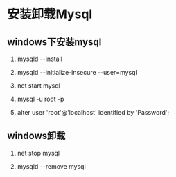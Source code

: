 # 安装卸载Mysql

## windows下安装mysql

1. mysqld --install

2. mysqld --initialize-insecure --user=mysql

3. net start mysql

4. mysql -u root -p

5. alter user 'root'@'localhost' identified by 'Password';

## windows卸载

1. net stop mysql

2. mysqld --remove mysql
